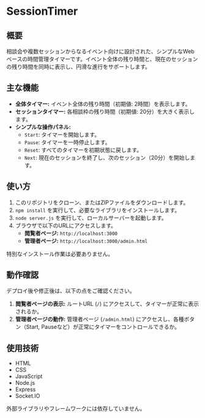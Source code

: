 # SessionTimer

## 概要

相談会や複数セッションからなるイベント向けに設計された、シンプルなWebベースの時間管理タイマーです。イベント全体の残り時間と、現在のセッションの残り時間を同時に表示し、円滑な進行をサポートします。

## 主な機能

- **全体タイマー:** イベント全体の残り時間（初期値: 2時間）を表示します。
- **セッションタイマー:** 各相談枠の残り時間（初期値: 20分）を大きく表示します。
- **シンプルな操作パネル:**
    - `Start`: タイマーを開始します。
    - `Pause`: タイマーを一時停止します。
    - `Reset`: すべてのタイマーを初期状態に戻します。
    - `Next`: 現在のセッションを終了し、次のセッション（20分）を開始します。

## 使い方

1.  このリポジトリをクローン、またはZIPファイルをダウンロードします。
2.  `npm install` を実行して、必要なライブラリをインストールします。
3.  `node server.js` を実行して、ローカルサーバーを起動します。
4.  ブラウザで以下のURLにアクセスします。
    *   **閲覧者ページ:** `http://localhost:3000`
    *   **管理者ページ:** `http://localhost:3000/admin.html`

特別なインストール作業は必要ありません。

## 動作確認

デプロイ後や修正後は、以下の点をご確認ください。

1.  **閲覧者ページの表示:** ルートURL (`/`) にアクセスして、タイマーが正常に表示されるか。
2.  **管理者ページの動作:** 管理者ページ (`/admin.html`) にアクセスし、各種ボタン（Start, Pauseなど）が正常にタイマーをコントロールできるか。

## 使用技術

- HTML
- CSS
- JavaScript
- Node.js
- Express
- Socket.IO

外部ライブラリやフレームワークには依存していません。
